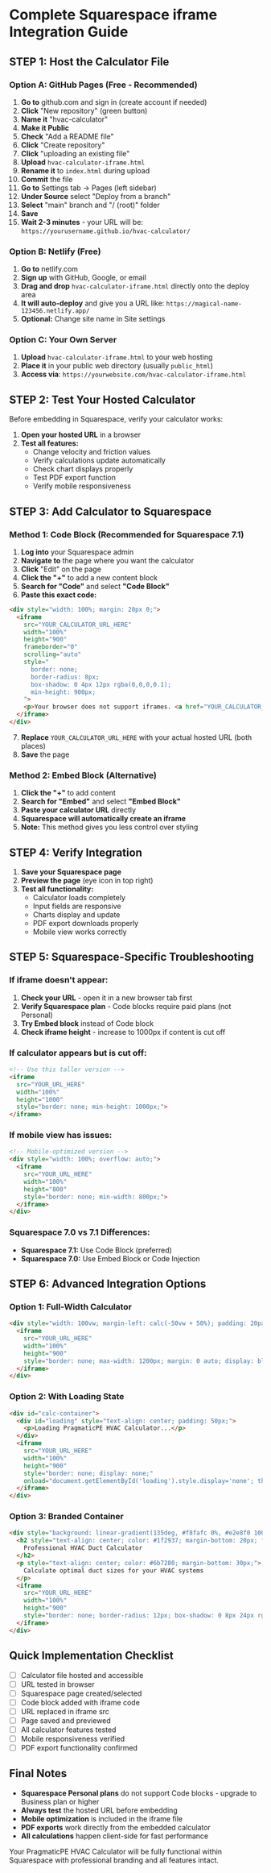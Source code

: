 # Complete Squarespace iframe Integration Guide

## STEP 1: Host the Calculator File

### Option A: GitHub Pages (Free - Recommended)
1. **Go to** github.com and sign in (create account if needed)
2. **Click** "New repository" (green button)
3. **Name it** "hvac-calculator" 
4. **Make it Public**
5. **Check** "Add a README file"
6. **Click** "Create repository"
7. **Click** "uploading an existing file"
8. **Upload** `hvac-calculator-iframe.html`
9. **Rename it** to `index.html` during upload
10. **Commit** the file
11. **Go to** Settings tab → Pages (left sidebar)
12. **Under Source** select "Deploy from a branch"
13. **Select** "main" branch and "/ (root)" folder
14. **Save**
15. **Wait 2-3 minutes** - your URL will be: `https://yourusername.github.io/hvac-calculator/`

### Option B: Netlify (Free)
1. **Go to** netlify.com
2. **Sign up** with GitHub, Google, or email
3. **Drag and drop** `hvac-calculator-iframe.html` directly onto the deploy area
4. **It will auto-deploy** and give you a URL like: `https://magical-name-123456.netlify.app/`
5. **Optional:** Change site name in Site settings

### Option C: Your Own Server
1. **Upload** `hvac-calculator-iframe.html` to your web hosting
2. **Place it** in your public web directory (usually `public_html`)
3. **Access via**: `https://yourwebsite.com/hvac-calculator-iframe.html`

## STEP 2: Test Your Hosted Calculator

Before embedding in Squarespace, verify your calculator works:

1. **Open your hosted URL** in a browser
2. **Test all features:**
   - Change velocity and friction values
   - Verify calculations update automatically
   - Check chart displays properly
   - Test PDF export function
   - Verify mobile responsiveness

## STEP 3: Add Calculator to Squarespace

### Method 1: Code Block (Recommended for Squarespace 7.1)

1. **Log into** your Squarespace admin
2. **Navigate to** the page where you want the calculator
3. **Click** "Edit" on the page
4. **Click the "+"** to add a new content block
5. **Search for "Code"** and select **"Code Block"**
6. **Paste this exact code:**

```html
<div style="width: 100%; margin: 20px 0;">
  <iframe 
    src="YOUR_CALCULATOR_URL_HERE"
    width="100%" 
    height="900"
    frameborder="0"
    scrolling="auto"
    style="
      border: none; 
      border-radius: 8px; 
      box-shadow: 0 4px 12px rgba(0,0,0,0.1);
      min-height: 900px;
    ">
    <p>Your browser does not support iframes. <a href="YOUR_CALCULATOR_URL_HERE">Click here to access the calculator</a></p>
  </iframe>
</div>
```

7. **Replace** `YOUR_CALCULATOR_URL_HERE` with your actual hosted URL (both places)
8. **Save** the page

### Method 2: Embed Block (Alternative)

1. **Click the "+"** to add content
2. **Search for "Embed"** and select **"Embed Block"**  
3. **Paste your calculator URL** directly
4. **Squarespace will automatically create an iframe**
5. **Note:** This method gives you less control over styling

## STEP 4: Verify Integration

1. **Save your Squarespace page**
2. **Preview the page** (eye icon in top right)
3. **Test all functionality:**
   - Calculator loads completely
   - Input fields are responsive
   - Charts display and update
   - PDF export downloads properly
   - Mobile view works correctly

## STEP 5: Squarespace-Specific Troubleshooting

### If iframe doesn't appear:
1. **Check your URL** - open it in a new browser tab first
2. **Verify Squarespace plan** - Code blocks require paid plans (not Personal)
3. **Try Embed block** instead of Code block
4. **Check iframe height** - increase to 1000px if content is cut off

### If calculator appears but is cut off:
```html
<!-- Use this taller version -->
<iframe 
  src="YOUR_URL_HERE"
  width="100%" 
  height="1000"
  style="border: none; min-height: 1000px;">
</iframe>
```

### If mobile view has issues:
```html
<!-- Mobile-optimized version -->
<div style="width: 100%; overflow: auto;">
  <iframe 
    src="YOUR_URL_HERE"
    width="100%" 
    height="800"
    style="border: none; min-width: 800px;">
  </iframe>
</div>
```

### Squarespace 7.0 vs 7.1 Differences:
- **Squarespace 7.1:** Use Code Block (preferred)
- **Squarespace 7.0:** Use Embed Block or Code Injection

## STEP 6: Advanced Integration Options

### Option 1: Full-Width Calculator
```html
<div style="width: 100vw; margin-left: calc(-50vw + 50%); padding: 20px 0;">
  <iframe 
    src="YOUR_URL_HERE"
    width="100%" 
    height="900"
    style="border: none; max-width: 1200px; margin: 0 auto; display: block;">
  </iframe>
</div>
```

### Option 2: With Loading State
```html
<div id="calc-container">
  <div id="loading" style="text-align: center; padding: 50px;">
    <p>Loading PragmaticPE HVAC Calculator...</p>
  </div>
  <iframe 
    src="YOUR_URL_HERE"
    width="100%" 
    height="900"
    style="border: none; display: none;"
    onload="document.getElementById('loading').style.display='none'; this.style.display='block';">
  </iframe>
</div>
```

### Option 3: Branded Container
```html
<div style="background: linear-gradient(135deg, #f8fafc 0%, #e2e8f0 100%); padding: 30px; border-radius: 16px; margin: 20px 0;">
  <h2 style="text-align: center; color: #1f2937; margin-bottom: 20px; font-family: Arial, sans-serif;">
    Professional HVAC Duct Calculator
  </h2>
  <p style="text-align: center; color: #6b7280; margin-bottom: 30px;">
    Calculate optimal duct sizes for your HVAC systems
  </p>
  <iframe 
    src="YOUR_URL_HERE"
    width="100%" 
    height="900"
    style="border: none; border-radius: 12px; box-shadow: 0 8px 24px rgba(0,0,0,0.1);">
  </iframe>
</div>
```

## Quick Implementation Checklist

- [ ] Calculator file hosted and accessible
- [ ] URL tested in browser
- [ ] Squarespace page created/selected
- [ ] Code block added with iframe code
- [ ] URL replaced in iframe src
- [ ] Page saved and previewed
- [ ] All calculator features tested
- [ ] Mobile responsiveness verified
- [ ] PDF export functionality confirmed

## Final Notes

- **Squarespace Personal plans** do not support Code blocks - upgrade to Business plan or higher
- **Always test** the hosted URL before embedding
- **Mobile optimization** is included in the iframe file
- **PDF exports** work directly from the embedded calculator
- **All calculations** happen client-side for fast performance

Your PragmaticPE HVAC Calculator will be fully functional within Squarespace with professional branding and all features intact.